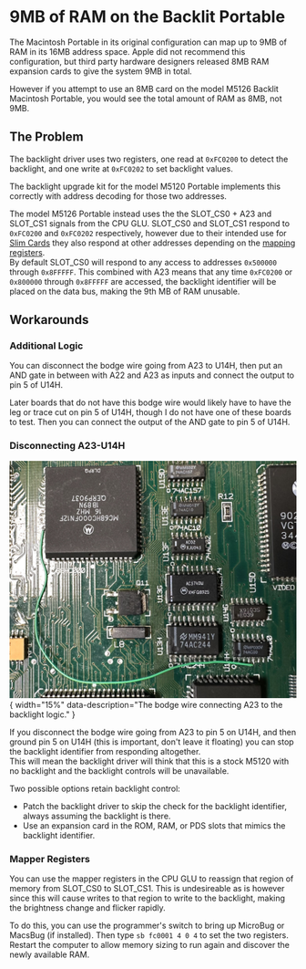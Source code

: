 # 9MB of RAM on the Backlit Portable

The Macintosh Portable in its original configuration can map up to 9MB of RAM in its 16MB address space. Apple did not recommend this configuration, but third party hardware designers released 8MB RAM expansion cards to give the system 9MB in total.

However if you attempt to use an 8MB card on the model M5126 Backlit Macintosh Portable, you would see the total amount of RAM as 8MB, not 9MB.

## The Problem

The backlight driver uses two registers, one read at `0xFC0200` to detect the backlight, and one write at `0xFC0202` to set backlight values.

The backlight upgrade kit for the model M5120 Portable implements this correctly with address decoding for those two addresses.

The model M5126 Portable instead uses the the SLOT_CS0 + A23 and SLOT_CS1 signals from the CPU GLU. SLOT_CS0 and SLOT_CS1 respond to `0xFC0200` and `0xFC0202` respectively, however due to their intended use for [Slim Cards](SlimCards.md) they also respond at other addresses depending on the [mapping registers](CPUGLU.md#ram-mapping-registers).  
By default SLOT_CS0 will respond to any access to addresses `0x500000` through `0x8FFFFF`. This combined with A23 means that any time `0xFC0200` or `0x800000` through `0x8FFFFF` are accessed, the backlight identifier will be placed on the data bus, making the 9th MB of RAM unusable.

## Workarounds

### Additional Logic

You can disconnect the bodge wire going from A23 to U14H, then put an AND gate in between with A22 and A23 as inputs and connect the output to pin 5 of U14H.

Later boards that do not have this bodge wire would likely have to have the leg or trace cut on pin 5 of U14H, though I do not have one of these boards to test. Then you can connect the output of the AND gate to pin 5 of U14H.

### Disconnecting A23-U14H

![](media/A23bodge.jpg){ width="15%" data-description="The bodge wire connecting A23 to the backlight logic." }

If you disconnect the bodge wire going from A23 to pin 5 on U14H, and then ground pin 5 on U14H (this is important, don't leave it floating) you can stop the backlight identifier from responding altogether.  
This will mean the backlight driver will think that this is a stock M5120 with no backlight and the backlight controls will be unavailable.

Two possible options retain backlight control:

- Patch the backlight driver to skip the check for the backlight identifier, always assuming the backlight is there.
- Use an expansion card in the ROM, RAM, or PDS slots that mimics the backlight identifier.

### Mapper Registers

You can use the mapper registers in the CPU GLU to reassign that region of memory from SLOT_CS0 to SLOT_CS1. This is undesireable as is however since this will cause writes to that region to write to the backlight, making the brightness change and flicker rapidly.

To do this, you can use the programmer's switch to bring up MicroBug or MacsBug (if installed). Then type `sb fc0001 4 0 4` to set the two registers. Restart the computer to allow memory sizing to run again and discover the newly available RAM.